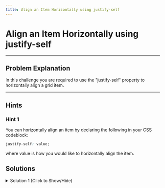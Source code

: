 ```yaml
---
title: Align an Item Horizontally using justify-self
---
```

# Align an Item Horizontally using justify-self

---
## Problem Explanation
In this challenge you are required to use the "justify-self" property to horizontally align a grid item.


---
## Hints

### Hint 1

You can horizontally align an item by declaring the following in your CSS codeblock:

```css
justify-self: value;
```

where value is how you would like to horizontally align the item.

## Solutions

<details><summary>Solution 1 (Click to Show/Hide)</summary>

Since this challenge requires you to (horizontally) center the item with the class `item2`, declare the following in your `.item2` CSS codeblock:

```css
justify-self: center;
```

</details>